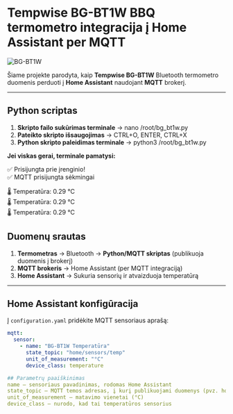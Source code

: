 # Tempwise BG-BT1W BBQ termometro integracija į Home Assistant per MQTT

![BG-BT1W](https://github.com/user-attachments/assets/a37e6533-3d26-472e-9849-3f8e7589b346)

Šiame projekte parodyta, kaip **Tempwise BG-BT1W** Bluetooth termometro duomenis perduoti į **Home Assistant** naudojant **MQTT** brokerį.

---

## Python scriptas
1. **Skripto failo sukūrimas terminale** → nano /root/bg_bt1w.py
2. **Pateikto skripto išsaugojimas** → CTRL+O, ENTER, CTRL+X
3. **Python skripto paleidimas terminale** → python3 /root/bg_bt1w.py

**Jei viskas gerai, terminale pamatysi:**


✅ Prisijungta prie įrenginio!  
✅ MQTT prisijungta sėkmingai  

🌡️ Temperatūra: 0.29 °C  
🌡️ Temperatūra: 0.29 °C  
🌡️ Temperatūra: 0.29 °C  



## Duomenų srautas
1. **Termometras** → Bluetooth → **Python/MQTT skriptas** (publikuoja duomenis į brokerį)  
2. **MQTT brokeris** → Home Assistant (per MQTT integraciją)  
3. **Home Assistant** → Sukuria sensorių ir atvaizduoja temperatūrą

---

## Home Assistant konfigūracija

Į `configuration.yaml` pridėkite MQTT sensoriaus aprašą:

```yaml
mqtt:
  sensor:
    - name: "BG-BT1W Temperatūra"
      state_topic: "home/sensors/temp"
      unit_of_measurement: "°C"
      device_class: temperature

## Parametrų paaiškinimas
name – sensoriaus pavadinimas, rodomas Home Assistant
state_topic – MQTT temos adresas, į kurį publikuojami duomenys (pvz. home/sensors/temp)
unit_of_measurement – matavimo vienetai (°C)
device_class – nurodo, kad tai temperatūros sensorius

